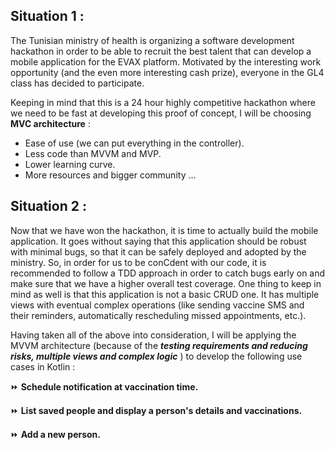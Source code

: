 ## Situation 1 :

The Tunisian ministry of health is organizing a software development hackathon in order to be able to recruit the best talent that can develop a mobile application for the EVAX platform. Motivated by the interesting work opportunity (and the even more interesting cash prize), everyone in the GL4 class has decided to participate.

Keeping in mind that this is a 24 hour highly competitive hackathon where we need to be fast at developing this proof of concept, I will be choosing **MVC architecture** :
- Ease of use (we can put everything in the controller).
- Less code than MVVM and MVP.
- Lower learning curve.
- More resources and bigger community ...


## Situation 2 :

Now that we have won the hackathon, it is time to actually build the mobile application. It goes without saying that this application should be robust with minimal
bugs, so that it can be safely deployed and adopted by the ministry. So, in order for us to be conCdent with our code, it is recommended to follow a TDD approach in order to catch bugs early on and make sure that we have a higher overall test coverage. One thing to keep in mind as well is that this application is not a basic CRUD one. It has multiple views with eventual complex operations (like sending vaccine SMS and their reminders, automatically rescheduling missed appointments, etc.).

Having taken all of the above into consideration, I will be applying the MVVM architecture (because of the ***testing requirements and reducing risks, multiple views and complex logic*** ) to develop the following use cases in Kotlin :

:fast_forward: **Schedule notification at vaccination time.**

:fast_forward: **List saved people and display a person's details and vaccinations.**

:fast_forward: **Add a new person.**
